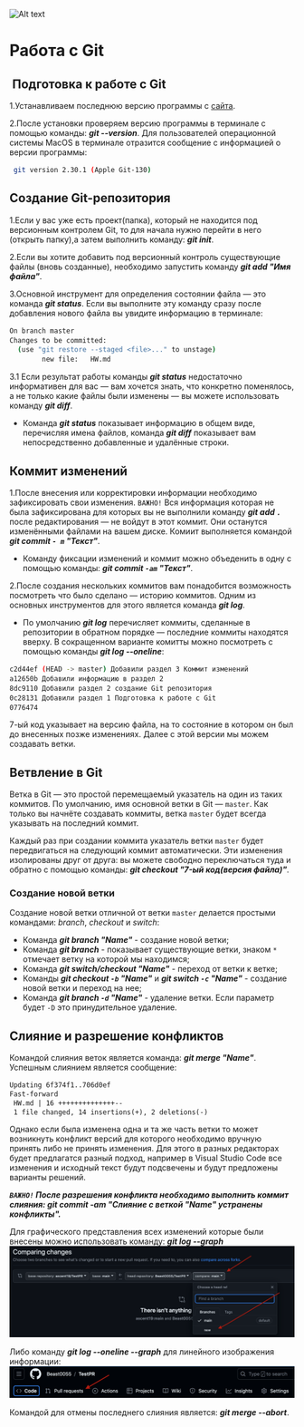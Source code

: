 ![Alt text](3.webp)
# Работа с Git

##  Подготовка к работе с Git

1.Устанавливаем последнюю версию программы с [сайта](https://git-scm.com/downloads).

2.После установки проверяем версию программы в терминале с помощью команды: ***git --version***. Для пользователей операционной системы MacOS в терминале отразится сообщение с информацией о версии программы:

```bash
 git version 2.30.1 (Apple Git-130)
```

## Создание Git-репозитория

1.Если у вас уже есть проект(папка), который не находится под версионным контролем Git, то для начала нужно перейти в него (открыть папку),а затем выполнить команду: ***git init***.

2.Если вы хотите добавить под версионный контроль существующие файлы (вновь созданные), необходимо запустить команду ***git add "Имя файла"***.

3.Основной инструмент для определения состоянии файла — это команда ***git status***. Если вы выполните эту команду сразу после добавления нового файла вы увидите информацию в терминале:

```bash
On branch master
Changes to be committed:
  (use "git restore --staged <file>..." to unstage)
        new file:   HW.md  
```

3.1 Если результат работы команды ***git status*** недостаточно информативен для вас — вам хочется знать, что конкретно поменялось, а не только какие файлы были изменены — вы можете использовать команду ***git diff***.

+ Команда ***git status*** показывает информацию в общем виде, перечисляя имена файлов, команда ***git diff*** показывает вам непосредственно добавленные и удалённые строки.

## Коммит изменений

1.После внесения или корректировки информации необходимо зафиксировать свои изменения. `ВАЖНО!` Вся информация которая не была зафиксирована для которых вы не выполнили команду ***git add `.`*** после редактирования — не войдут в этот коммит. Они останутся изменёнными файлами на вашем диске. Комиит выполняется командой ***git commit `- m` "Текст"***.

+ Команду фиксации изменений и коммит можно объеденить в одну с помощью команды: ***git commit `-am` "Текст"***.

2.После создания нескольких коммитов вам понадобится возможность посмотреть что было сделано — историю коммитов. Одним из основных инструментов для этого является команда ***git log***.

+ По умолчанию ***git log*** перечисляет коммиты, сделанные в репозитории в обратном порядке — последние коммиты находятся вверху. В сокращенном варианте комитты можно посмотреть с помощью команды ***git log --oneline***:

```bash
c2d44ef (HEAD -> master) Добавили раздел 3 Коммит изменений
a12650b Добавили информацию в раздел 2
8dc9110 Добавили раздел 2 создание Git репозитория
0c28131 Добавили раздел 1 Подготовка к работе с Git
0776474
```

7-ый код указывает на версию файла, на то состояние в котором он был до внесенных позже изменениях. Далее с этой версии мы можем создавать ветки.

## Ветвление в Git

Ветка в Git — это простой перемещаемый указатель на один из таких коммитов. По умолчанию, имя основной ветки в Git — `master`. Как только вы начнёте создавать коммиты, ветка `master` будет всегда указывать на последний коммит.

Каждый раз при создании коммита указатель ветки `master` будет передвигаться на следующий коммит автоматически.
Эти изменения изолированы друг от друга: вы можете свободно переключаться туда и обратно с помощью команды: ***git checkout "7-ый код(версия файла)"***.

### Создание новой ветки

 Создание новой ветки отличной от ветки `master` делается простыми командами: *branch*, *checkout* и *switch*:

+ Команда ***git branch "Name"*** - создание новой ветки;
+ Команда ***git branch*** - показывает существующие ветки, знаком  `*` отмечает ветку на которой мы находимся;
+ Команда ***git switch/checkout "Name"***  - переход от ветки к ветке;
+ Команды ***git checkout `-b` "Name"***  и ***git switch `-c` "Name"***  - создание новой ветки и переход на нее;
+ Команда ***git branch `-d` "Name"*** - удаление ветки. Если параметр будет `-D` это принудительное удаление.

## Слияние и разрешение конфликтов

Командой слияния веток является команда: ***git merge "Name"***.
Успешным слиянием является сообщение:

```
Updating 6f374f1..706d0ef
Fast-forward
 HW.md | 16 ++++++++++++++--
 1 file changed, 14 insertions(+), 2 deletions(-)
 ```

Однако если была изменена одна и та же часть ветки то может возникнуть конфликт версий для которого необходимо вручную принять либо не принять изменения.
Для этого в разных редакторах будет предлагатся разный подход, например в Visual Studio Code все изменения и исходный текст будут подсвечены и будут предложены варианты решений.

***`ВАЖНО!` После разрешения конфликта необходимо выполнить коммит слияния: git commit  -am "Слияние с веткой "Name" устранены конфликты".***

Для графического представления всех изменений которые были внесены можно использовать команду: ***git log --graph*** 
![Alt text](1.png)

Либо команду ***git log --oneline --graph*** для линейного изображения информации:
![Alt text](2.png)

Командой для отмены последнего слияния является: ***git merge --abort***.


